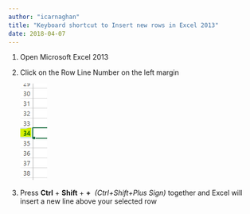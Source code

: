 ```yaml
---
author: "icarnaghan"
title: "Keyboard shortcut to Insert new rows in Excel 2013"
date: 2018-04-07
---
```


1. Open Microsoft Excel 2013
2. Click on the Row Line Number on the left margin
    
    ![](images/cYbPD9LtSlIQf421PI1+k4OC5+L1Kv0wllF3MwsohXBptd3Pk3rxxtBrUWTVnWXbyeoy+wBbJL2xpLObtgIIoYSHbBYMADjbiv4Sr+B19ipD5QzcgYAAAAAElFTkSuQmCC)
3. Press **Ctrl** + **Shift** + **+**  _(Ctrl+Shift+Plus Sign)_ together and Excel will insert a new line above your selected row
